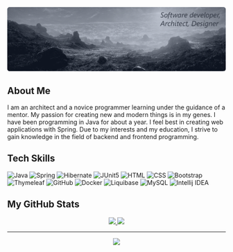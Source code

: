 <img src="https://raw.githubusercontent.com/tomasz-abram/tomasz-abram/main/banner.png"/>


<h2>About Me</h2> 
<p class="text-justify">I am an architect and a novice programmer learning under the guidance of a mentor. My passion for creating new and modern things is in my genes. I have been programming in Java for about a year. I feel best in creating web applications with Spring. Due to my interests and my education, I strive to gain knowledge in the field of backend and frontend programming. </p>

<h2>Tech Skills</h2>


<p align="left">
  <img src="https://cdn.jsdelivr.net/gh/devicons/devicon/icons/java/java-original.svg" height="55" title="Java"/>
  <img src="https://cdn.jsdelivr.net/gh/devicons/devicon/icons/spring/spring-original.svg" height="55" title="Spring" />
  <img src="https://www.vectorlogo.zone/logos/hibernate/hibernate-icon.svg" height="55" title="Hibernate"/>
  <img src="https://junit.org/junit5/assets/img/junit5-logo.png" height="55" title="JUnit5"/>
  <img src="https://cdn.jsdelivr.net/gh/devicons/devicon/icons/html5/html5-plain.svg" height="55" title="HTML" />
  <img src="https://cdn.jsdelivr.net/gh/devicons/devicon/icons/css3/css3-original.svg" height="55" title="CSS"/>
  <img src="https://cdn.jsdelivr.net/gh/devicons/devicon/icons/bootstrap/bootstrap-original.svg" height="55" title="Bootstrap"/>
  <img src="https://www.thymeleaf.org/images/thymeleaf.png" height="55" title="Thymeleaf"/>
  <img src="https://cdn.jsdelivr.net/gh/devicons/devicon/icons/git/git-original.svg" height="55" title="GitHub" />
  <img src="https://cdn.jsdelivr.net/gh/devicons/devicon/icons/docker/docker-plain.svg" height="55" title="Docker"/>
  <img src="https://www.liquibase.com/wp-content/uploads/2020/05/Liquibase_logo_vertical_RGB.svg" height="55" title="Liquibase"/>
  <img src="https://cdn.jsdelivr.net/gh/devicons/devicon/icons/mysql/mysql-original.svg" height="55" title="MySQL"/>
  <img src="https://upload.wikimedia.org/wikipedia/commons/9/9c/IntelliJ_IDEA_Icon.svg" height="55" title="Intellij IDEA"/>
</p>


<h2>My GitHub Stats</h2>
<div align="center">
<a href="https://git.io/streak-stats">
  <img  height="180em" src="https://github-readme-stats.vercel.app/api?username=tomasz-abram&show_icons=true&hide_border=true&theme=nord"/>
  <img  height="180em" src="https://github-readme-stats.vercel.app/api/top-langs/?username=tomasz-abram&layout=compact&theme=nord&hide_border=true&langs_count=8"/>
</a>
  
<hr/>
  
![](https://komarev.com/ghpvc/?username=tomasz-abram&style=flat&color=grey)

